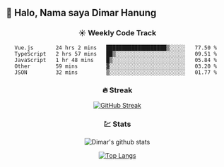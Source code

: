 ## 👋 Halo, Nama saya **Dimar Hanung**

<center>

### :sunny: Weekly Code Track
<!--START_SECTION:waka-->
```text
Vue.js       24 hrs 2 mins   ███████████████████▒░░░░░   77.50 % 
TypeScript   2 hrs 57 mins   ██▒░░░░░░░░░░░░░░░░░░░░░░   09.51 % 
JavaScript   1 hr 48 mins    █▒░░░░░░░░░░░░░░░░░░░░░░░   05.84 % 
Other        59 mins         ▓░░░░░░░░░░░░░░░░░░░░░░░░   03.20 % 
JSON         32 mins         ▒░░░░░░░░░░░░░░░░░░░░░░░░   01.77 % 
```
<!--END_SECTION:waka-->

### :fire: Streak

[![GitHub Streak](http://github-readme-streak-stats.herokuapp.com?user=dimar-hanung)](https://git.io/streak-stats)

### :chart: Stats

![Dimar's github stats](https://github-readme-stats.vercel.app/api?username=dimar-hanung&show_icons=true&theme=vue)

[![Top Langs](https://github-readme-stats.vercel.app/api/top-langs/?username=dimar-hanung)](#)

</center>
